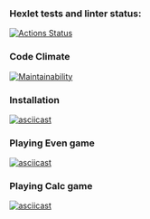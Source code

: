 ### Hexlet tests and linter status:
[![Actions Status](https://github.com/faciledictu/frontend-project-lvl1/workflows/hexlet-check/badge.svg)](https://github.com/faciledictu/frontend-project-lvl1/actions)

### Code Climate
[![Maintainability](https://api.codeclimate.com/v1/badges/4d9a59dba2e77295783e/maintainability)](https://codeclimate.com/github/faciledictu/frontend-project-lvl1/maintainability)

### Installation
[![asciicast](https://asciinema.org/a/500856.svg)](https://asciinema.org/a/500856)

### Playing Even game
[![asciicast](https://asciinema.org/a/500864.svg)](https://asciinema.org/a/500864)

### Playing Calc game
[![asciicast](https://asciinema.org/a/501039.svg)](https://asciinema.org/a/501039)
